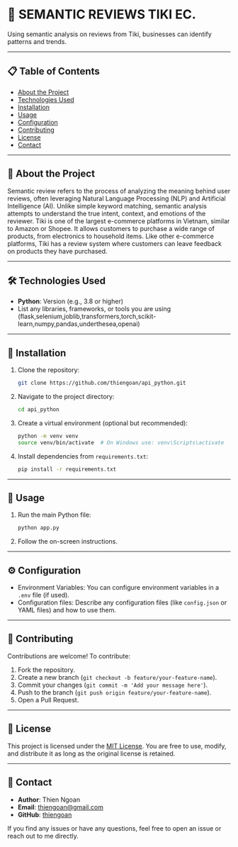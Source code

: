 # 📘 SEMANTIC REVIEWS TIKI EC.

Using semantic analysis on reviews from Tiki, businesses can identify patterns and trends.

---

## 📋 Table of Contents

- [About the Project](#about-the-project)
- [Technologies Used](#technologies-used)
- [Installation](#installation)
- [Usage](#usage)
- [Configuration](#configuration)
- [Contributing](#contributing)
- [License](#license)
- [Contact](#contact)

---

## 📖 About the Project

Semantic review refers to the process of analyzing the meaning behind user reviews, often leveraging Natural Language Processing (NLP) and Artificial Intelligence (AI). Unlike simple keyword matching, semantic analysis attempts to understand the true intent, context, and emotions of the reviewer.
Tiki is one of the largest e-commerce platforms in Vietnam, similar to Amazon or Shopee. It allows customers to purchase a wide range of products, from electronics to household items. Like other e-commerce platforms, Tiki has a review system where customers can leave feedback on products they have purchased.

---

## 🛠️ Technologies Used

- **Python**: Version (e.g., 3.8 or higher)
- List any libraries, frameworks, or tools you are using (flask,selenium,joblib,transformers,torch,scikit-learn,numpy,pandas,underthesea,openai)

---

## 🚀 Installation

1. Clone the repository:
   ```bash
   git clone https://github.com/thiengoan/api_python.git
   ```
2. Navigate to the project directory:
   ```bash
   cd api_python
   ```
3. Create a virtual environment (optional but recommended):
   ```bash
   python -m venv venv
   source venv/bin/activate  # On Windows use: venv\Scripts\activate
   ```
4. Install dependencies from `requirements.txt`:
   ```bash
   pip install -r requirements.txt
   ```

---

## 📘 Usage

1. Run the main Python file:
   ```bash
   python app.py
   ```
2. Follow the on-screen instructions.

---

## ⚙️ Configuration

- Environment Variables: You can configure environment variables in a `.env` file (if used).
- Configuration files: Describe any configuration files (like `config.json` or YAML files) and how to use them.

---

## 🤝 Contributing

Contributions are welcome! To contribute:

1. Fork the repository.
2. Create a new branch (`git checkout -b feature/your-feature-name`).
3. Commit your changes (`git commit -m 'Add your message here'`).
4. Push to the branch (`git push origin feature/your-feature-name`).
5. Open a Pull Request.

---

## 📜 License

This project is licensed under the [MIT License](https://opensource.org/licenses/MIT). You are free to use, modify, and distribute it as long as the original license is retained.

---

## 📧 Contact

- **Author**: Thien Ngoan
- **Email**: [thiengoan@gmail.com](mailto\:thiengoan@gmail.com)
- **GitHub**: [thiengoan](https://github.com/thiengoan)

If you find any issues or have any questions, feel free to open an issue or reach out to me directly.
